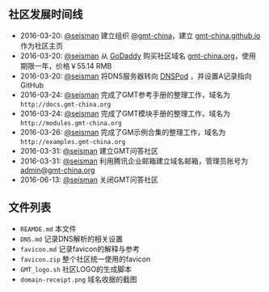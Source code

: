 ## 社区发展时间线

- 2016-03-20: [@seisman][seisman] 建立组织 [@gmt-china](https://github.com/gmt-china)，建立 [gmt-china.github.io](http://gmt-china.github.io) 作为社区主页
- 2016-03-20: [@seisman][seisman] 从 [GoDaddy][GoDaddy] 购买社区域名 [gmt-china.org](http://gmt-china.org)，使用期限一年，价格￥55.14 RMB
- 2016-03-20: [@seisman][seisman] 将DNS服务器转向 [DNSPod][DNSPod] ，并设置A记录指向GitHub
- 2016-03-24: [@seisman][seisman] 完成了GMT参考手册的整理工作，域名为 `http://docs.gmt-china.org`
- 2016-03-24: [@seisman][seisman] 完成了GMT模块手册的整理工作，域名为 `http://modules.gmt-china.org`
- 2016-03-26: [@seisman][seisman] 完成了GM示例合集的整理工作，域名为 `http://examples.gmt-china.org`
- 2016-03-31: [@seisman][seisman] 建立GMT问答社区
- 2016-03-31: [@seisman][seisman] 利用腾讯企业邮箱建立域名邮箱，管理员账号为 admin@gmt-china.org
- 2016-06-13: [@seisman][seisman] 关闭GMT问答社区

## 文件列表

- `REAMDE.md` 本文件
- `DNS.md` 记录DNS解析的相关设置
- `favicon.md` 记录favicon的解释与参考
- `favicon.zip` 整个社区统一使用的favicon
- `GMT_logo.sh` 社区LOGO的生成脚本
- `domain-receipt.png` 域名收据的截图


[seisman]: http://github.com/seisman
[GoDaddy]: https://www.godaddy.com
[DNSPod]: https://www.dnspod.cn
